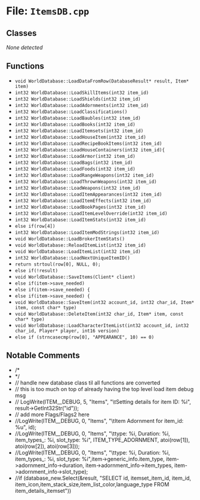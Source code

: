 # File: `ItemsDB.cpp`

## Classes

_None detected_

## Functions

- `void WorldDatabase::LoadDataFromRow(DatabaseResult* result, Item* item)`
- `int32 WorldDatabase::LoadSkillItems(int32 item_id)`
- `int32 WorldDatabase::LoadShields(int32 item_id)`
- `int32 WorldDatabase::LoadAdornments(int32 item_id)`
- `int32 WorldDatabase::LoadClassifications()`
- `int32 WorldDatabase::LoadBaubles(int32 item_id)`
- `int32 WorldDatabase::LoadBooks(int32 item_id)`
- `int32 WorldDatabase::LoadItemsets(int32 item_id)`
- `int32 WorldDatabase::LoadHouseItem(int32 item_id)`
- `int32 WorldDatabase::LoadRecipeBookItems(int32 item_id)`
- `int32 WorldDatabase::LoadHouseContainers(int32 item_id){`
- `int32 WorldDatabase::LoadArmor(int32 item_id)`
- `int32 WorldDatabase::LoadBags(int32 item_id)`
- `int32 WorldDatabase::LoadFoods(int32 item_id)`
- `int32 WorldDatabase::LoadRangeWeapons(int32 item_id)`
- `int32 WorldDatabase::LoadThrownWeapons(int32 item_id)`
- `int32 WorldDatabase::LoadWeapons(int32 item_id)`
- `int32 WorldDatabase::LoadItemAppearances(int32 item_id)`
- `int32 WorldDatabase::LoadItemEffects(int32 item_id)`
- `int32 WorldDatabase::LoadBookPages(int32 item_id)`
- `int32 WorldDatabase::LoadItemLevelOverride(int32 item_id)`
- `int32 WorldDatabase::LoadItemStats(int32 item_id)`
- `else if(row[4])`
- `int32 WorldDatabase::LoadItemModStrings(int32 item_id)`
- `void WorldDatabase::LoadBrokerItemStats()`
- `void WorldDatabase::ReloadItemList(int32 item_id)`
- `void WorldDatabase::LoadItemList(int32 item_id)`
- `int32 WorldDatabase::LoadNextUniqueItemID()`
- `return strtoul(row[0], NULL, 0);`
- `else if(!result)`
- `void WorldDatabase::SaveItems(Client* client)`
- `else if(item->save_needed)`
- `else if(item->save_needed) {`
- `else if(item->save_needed) {`
- `void WorldDatabase::SaveItem(int32 account_id, int32 char_id, Item* item, const char* type)`
- `void WorldDatabase::DeleteItem(int32 char_id, Item* item, const char* type)`
- `void WorldDatabase::LoadCharacterItemList(int32 account_id, int32 char_id, Player* player, int16 version)`
- `else if (strncasecmp(row[0], "APPEARANCE", 10) == 0)`

## Notable Comments

- /*
- */
- // handle new database class til all functions are converted
- // this is too much on top of already having the top level load item debug msg
- //	LogWrite(ITEM__DEBUG, 5, "Items", "\tSetting details for item ID: %i", result->GetInt32Str("id"));
- // add more Flags/Flags2 here
- //LogWrite(ITEM__DEBUG, 0, "Items", "\tItem Adornment for item_id: %u", id);
- //LogWrite(ITEM__DEBUG, 0, "Items", "\ttype: %i, Duration: %i, item_types_: %i, slot_type: %i", ITEM_TYPE_ADORNMENT, atoi(row[1]), atoi(row[2]), atoi(row[3]));
- //LogWrite(ITEM__DEBUG, 0, "Items", "\ttype: %i, Duration: %i, item_types_: %i, slot_type: %i",item->generic_info.item_type, item->adornment_info->duration, item->adornment_info->item_types, item->adornment_info->slot_type);
- //if (database_new.Select(&result, "SELECT id, itemset_item_id, item_id, item_icon,item_stack_size,item_list_color,language_type FROM item_details_itemset"))
